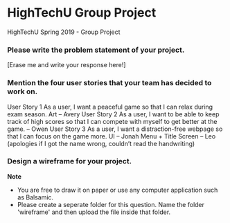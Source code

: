 # HighTechU Group Project 

HighTechU Spring 2019 - Group Project

### Please write the problem statement of your project.

[Erase me and write your response here!]

### Mention the four user stories that your team has decided to work on.

User Story 1
As a user, I want a peaceful game so that I can relax during exam season. Art – Avery
User Story 2
As a user, I want to be able to keep track of high scores so that I can compete with myself to get better at the game. – Owen
User Story 3
As a user, I want a distraction-free webpage so that I can focus on the game more. UI – Jonah
Menu + Title Screen – Leo (apologies if I got the name wrong, couldn’t read the handwriting)

### Design a wireframe for your project.

**Note** 

* You are free to draw it on paper or use any computer application such as Balsamic.
* Please create a seperate folder for this question. Name the folder 'wireframe' and then upload the file inside that folder.
